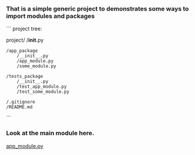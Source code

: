 ### That is a simple generic project to demonstrates some ways to import modules and packages

´´´
project tree:

project/
    /__init__.py

    /app_package
        /__init__.py
        /app_module.py
        /some_module.py

    /tests_package
        /__init__.py
        /test_app_module.py
        /test_some_module.py
    
    /.gitignore
    /README.md
´´´

### Look at the main module here.
<a href="project/app_package/app_module.py">app_module.py</a>